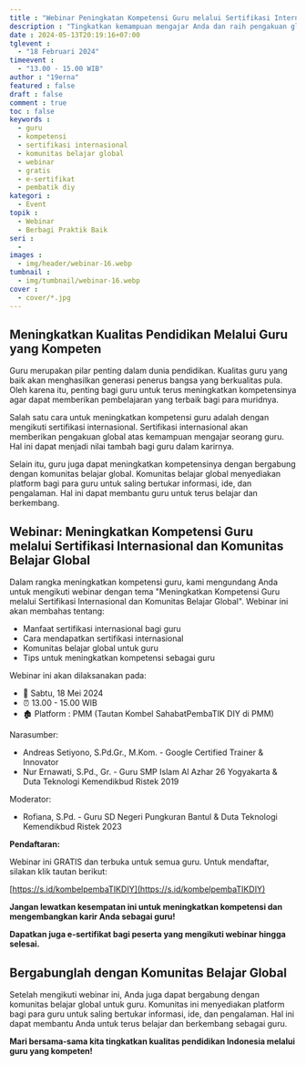 ```yaml
---
title : "Webinar Peningkatan Kompetensi Guru melalui Sertifikasi Internasional dan Komunitas Belajar Global"
description : "Tingkatkan kemampuan mengajar Anda dan raih pengakuan global dengan mengikuti webinar GRATIS ini! Pelajari bagaimana sertifikasi internasional dan komunitas belajar global dapat membantu Anda meningkatkan kompetensi dan mengembangkan karir sebagai guru. Dapatkan juga e-sertifikat!"
date : 2024-05-13T20:19:16+07:00
tglevent : 
  - "18 Februari 2024"
timeevent : 
  - "13.00 - 15.00 WIB"
author : "19erna"
featured : false
draft : false
comment : true
toc : false
keywords : 
  - guru
  - kompetensi
  - sertifikasi internasional
  - komunitas belajar global
  - webinar
  - gratis
  - e-sertifikat
  - pembatik diy
kategori : 
  - Event
topik :
  - Webinar
  - Berbagi Praktik Baik
seri : 
  - 
images : 
  - img/header/webinar-16.webp
tumbnail : 
  - img/tumbnail/webinar-16.webp
cover : 
  - cover/*.jpg
---
```


## Meningkatkan Kualitas Pendidikan Melalui Guru yang Kompeten

Guru merupakan pilar penting dalam dunia pendidikan. Kualitas guru yang baik akan menghasilkan generasi penerus bangsa yang berkualitas pula. Oleh karena itu, penting bagi guru untuk terus meningkatkan kompetensinya agar dapat memberikan pembelajaran yang terbaik bagi para muridnya.

Salah satu cara untuk meningkatkan kompetensi guru adalah dengan mengikuti sertifikasi internasional. Sertifikasi internasional akan memberikan pengakuan global atas kemampuan mengajar seorang guru. Hal ini dapat menjadi nilai tambah bagi guru dalam karirnya.

Selain itu, guru juga dapat meningkatkan kompetensinya dengan bergabung dengan komunitas belajar global. Komunitas belajar global menyediakan platform bagi para guru untuk saling bertukar informasi, ide, dan pengalaman. Hal ini dapat membantu guru untuk terus belajar dan berkembang.

## Webinar: Meningkatkan Kompetensi Guru melalui Sertifikasi Internasional dan Komunitas Belajar Global

Dalam rangka meningkatkan kompetensi guru, kami mengundang Anda untuk mengikuti webinar dengan tema "Meningkatkan Kompetensi Guru melalui Sertifikasi Internasional dan Komunitas Belajar Global". Webinar ini akan membahas tentang:

* Manfaat sertifikasi internasional bagi guru
* Cara mendapatkan sertifikasi internasional
* Komunitas belajar global untuk guru
* Tips untuk meningkatkan kompetensi sebagai guru

Webinar ini akan dilaksanakan pada:

- 📆 Sabtu, 18 Mei 2024
- ⏰ 13.00 - 15.00 WIB
- 🏚️ Platform : PMM (Tautan Kombel SahabatPembaTIK DIY di PMM)

Narasumber:

* Andreas Setiyono, S.Pd.Gr., M.Kom. - Google Certified Trainer & Innovator
* Nur Ernawati, S.Pd., Gr. - Guru SMP Islam Al Azhar 26 Yogyakarta & Duta Teknologi Kemendikbud Ristek 2019

Moderator:

* Rofiana, S.Pd. - Guru SD Negeri Pungkuran Bantul & Duta Teknologi Kemendikbud Ristek 2023

**Pendaftaran:**

Webinar ini GRATIS dan terbuka untuk semua guru. Untuk mendaftar, silakan klik tautan berikut:

[https://s.id/kombelpembaTIKDIY](https://s.id/kombelpembaTIKDIY)

**Jangan lewatkan kesempatan ini untuk meningkatkan kompetensi dan mengembangkan karir Anda sebagai guru!**

**Dapatkan juga e-sertifikat bagi peserta yang mengikuti webinar hingga selesai.**

## Bergabunglah dengan Komunitas Belajar Global

Setelah mengikuti webinar ini, Anda juga dapat bergabung dengan komunitas belajar global untuk guru. Komunitas ini menyediakan platform bagi para guru untuk saling bertukar informasi, ide, dan pengalaman. Hal ini dapat membantu Anda untuk terus belajar dan berkembang sebagai guru.

**Mari bersama-sama kita tingkatkan kualitas pendidikan Indonesia melalui guru yang kompeten!**